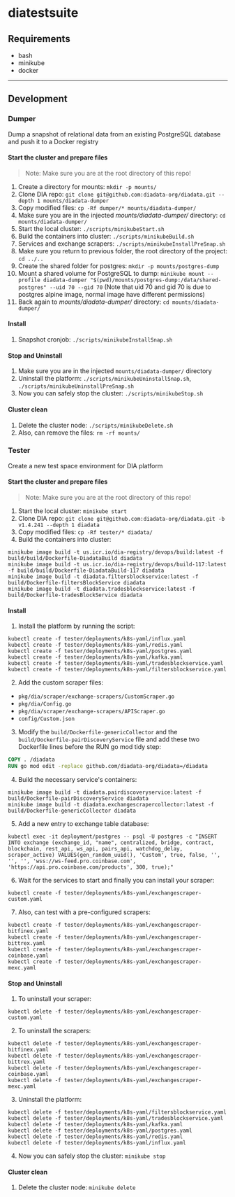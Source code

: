 # diatestsuite

## Requirements

* bash
* minikube
* docker

---

## Development

### Dumper

Dump a snapshot of relational data from an existing PostgreSQL database and push it to a Docker registry

#### Start the cluster and prepare files

> Note: Make sure you are at the root directory of this repo!

1. Create a directory for mounts: `mkdir -p mounts/`
2. Clone DIA repo: `git clone git@github.com:diadata-org/diadata.git --depth 1 mounts/diadata-dumper`
3. Copy modified files: `cp -Rf dumper/* mounts/diadata-dumper/`
4. Make sure you are in the injected *mounts/diadata-dumper/* directory: `cd mounts/diadata-dumper/`
5. Start the local cluster: `./scripts/minikubeStart.sh`
6. Build the containers into cluster: `./scripts/minikubeBuild.sh`
7. Services and exchange scrapers: `./scripts/minikubeInstallPreSnap.sh`
8. Make sure you return to previous folder, the root directory of the project: `cd ../..`
9. Create the shared folder for postgres: `mkdir -p mounts/postgres-dump`
10. Mount a shared volume for PostgreSQL to dump: `minikube mount --profile diadata-dumper "$(pwd)/mounts/postgres-dump:/data/shared-postgres" --uid 70 --gid 70` (Note that uid 70 and gid 70 is due to postgres alpine image, normal image have different permissions)
11. Back again to *mounts/diadata-dumper/* directory: `cd mounts/diadata-dumper/`

#### Install

1. Snapshot cronjob: `./scripts/minikubeInstallSnap.sh`

#### Stop and Uninstall

1. Make sure you are in the injected `mounts/diadata-dumper/` directory
2. Uninstall the platform: `./scripts/minikubeUninstallSnap.sh`, `./scripts/minikubeUninstallPreSnap.sh`
3. Now you can safely stop the cluster: `./scripts/minikubeStop.sh`

#### Cluster clean

1. Delete the cluster node: `./scripts/minikubeDelete.sh`
2. Also, can remove the files: `rm -rf mounts/`

### Tester

Create a new test space environment for DIA platform

#### Start the cluster and prepare files

> Note: Make sure you are at the root directory of this repo!

1. Start the local cluster: `minikube start`
2. Clone DIA repo: `git clone git@github.com:diadata-org/diadata.git -b v1.4.241 --depth 1 diadata`
3. Copy modified files: `cp -Rf tester/* diadata/`
4. Build the containers into cluster:

```shell
minikube image build -t us.icr.io/dia-registry/devops/build:latest -f build/build/Dockerfile-DiadataBuild diadata
minikube image build -t us.icr.io/dia-registry/devops/build-117:latest -f build/build/Dockerfile-DiadataBuild-117 diadata
minikube image build -t diadata.filtersblockservice:latest -f build/Dockerfile-filtersBlockService diadata
minikube image build -t diadata.tradesblockservice:latest -f build/Dockerfile-tradesBlockService diadata
```

#### Install

1. Install the platform by running the script:

```shell
kubectl create -f tester/deployments/k8s-yaml/influx.yaml
kubectl create -f tester/deployments/k8s-yaml/redis.yaml
kubectl create -f tester/deployments/k8s-yaml/postgres.yaml
kubectl create -f tester/deployments/k8s-yaml/kafka.yaml
kubectl create -f tester/deployments/k8s-yaml/tradesblockservice.yaml
kubectl create -f tester/deployments/k8s-yaml/filtersblockservice.yaml
```

2. Add the custom scraper files:

* `pkg/dia/scraper/exchange-scrapers/CustomScraper.go`
* `pkg/dia/Config.go`
* `pkg/dia/scraper/exchange-scrapers/APIScraper.go`
* `config/Custom.json`

3. Modify the `build/Dockerfile-genericCollector` and the `build/Dockerfile-pairDiscoveryService` file and add these two Dockerfile lines before the RUN go mod tidy step:

```dockerfile
COPY . /diadata
RUN go mod edit -replace github.com/diadata-org/diadata=/diadata
```

4. Build the necessary service's containers:

```shell
minikube image build -t diadata.pairdiscoveryservice:latest -f build/Dockerfile-pairDiscoveryService diadata
minikube image build -t diadata.exchangescrapercollector:latest -f build/Dockerfile-genericCollector diadata
```

5. Add a new entry to exchange table database:

```shell
kubectl exec -it deployment/postgres -- psql -U postgres -c "INSERT INTO exchange (exchange_id, "name", centralized, bridge, contract, blockchain, rest_api, ws_api, pairs_api, watchdog_delay, scraper_active) VALUES(gen_random_uuid(), 'Custom', true, false, '', '', '', 'wss://ws-feed.pro.coinbase.com', 'https://api.pro.coinbase.com/products', 300, true);"
```

6. Wait for the services to start and finally you can install your scraper:

```shell
kubectl create -f tester/deployments/k8s-yaml/exchangescraper-custom.yaml
```

7. Also, can test with a pre-configured scrapers:

```shell
kubectl create -f tester/deployments/k8s-yaml/exchangescraper-bitfinex.yaml
kubectl create -f tester/deployments/k8s-yaml/exchangescraper-bittrex.yaml
kubectl create -f tester/deployments/k8s-yaml/exchangescraper-coinbase.yaml
kubectl create -f tester/deployments/k8s-yaml/exchangescraper-mexc.yaml
```

#### Stop and Uninstall

1. To uninstall your scraper:

```shell
kubectl delete -f tester/deployments/k8s-yaml/exchangescraper-custom.yaml
```

2. To uninstall the scrapers:

```shell
kubectl delete -f tester/deployments/k8s-yaml/exchangescraper-bitfinex.yaml
kubectl delete -f tester/deployments/k8s-yaml/exchangescraper-bittrex.yaml
kubectl delete -f tester/deployments/k8s-yaml/exchangescraper-coinbase.yaml
kubectl delete -f tester/deployments/k8s-yaml/exchangescraper-mexc.yaml
```

3. Uninstall the platform:

```shell
kubectl delete -f tester/deployments/k8s-yaml/filtersblockservice.yaml
kubectl delete -f tester/deployments/k8s-yaml/tradesblockservice.yaml
kubectl delete -f tester/deployments/k8s-yaml/kafka.yaml
kubectl delete -f tester/deployments/k8s-yaml/postgres.yaml
kubectl delete -f tester/deployments/k8s-yaml/redis.yaml
kubectl delete -f tester/deployments/k8s-yaml/influx.yaml
```

4. Now you can safely stop the cluster: `minikube stop`

#### Cluster clean

1. Delete the cluster node: `minikube delete`